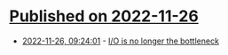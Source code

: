 # [Published on 2022-11-26](index.md)

* [2022-11-26, 09:24:01](https://news.ycombinator.com/item?id=33751266) - [I/O is no longer the bottleneck](https://benhoyt.com/writings/io-is-no-longer-the-bottleneck/)
